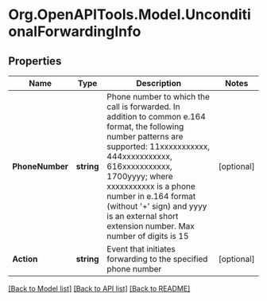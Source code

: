 
# Org.OpenAPITools.Model.UnconditionalForwardingInfo

## Properties

Name | Type | Description | Notes
------------ | ------------- | ------------- | -------------
**PhoneNumber** | **string** | Phone number to which the call is forwarded. In addition to common e.164 format, the following number patterns are supported: 11xxxxxxxxxxx, 444xxxxxxxxxxx, 616xxxxxxxxxxx, 1700yyyy; where xxxxxxxxxxx is a phone number in e.164 format (without &#39;+&#39; sign) and yyyy is an external short extension number. Max number of digits is 15 | [optional] 
**Action** | **string** | Event that initiates forwarding to the specified phone number | [optional] 

[[Back to Model list]](../README.md#documentation-for-models)
[[Back to API list]](../README.md#documentation-for-api-endpoints)
[[Back to README]](../README.md)

